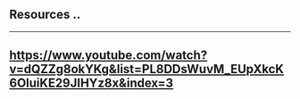 ## Resources ..

---

## https://www.youtube.com/watch?v=dQZZg8okYKg&list=PL8DDsWuvM_EUpXkcK6OluiKE29JIHYz8x&index=3